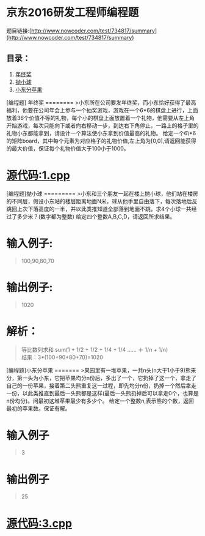 # 京东2016研发工程师编程题
题目链接:[http://www.nowcoder.com/test/734817/summary](http://www.nowcoder.com/test/734817/summary)

## 目录：
1. [年终奖](#第一题)
2. [抛小球](#第二题)
3. [小东分苹果](#第三题)

<a name = "第一题"/>
[编程题] 年终奖
========
>小东所在公司要发年终奖，而小东恰好获得了最高福利，他要在公司年会上参与一个抽奖游戏，游戏在一个6*6的棋盘上进行，上面放着36个价值不等的礼物，每个小的棋盘上面放置着一个礼物，他需要从左上角开始游戏，每次只能向下或者向右移动一步，到达右下角停止，一路上的格子里的礼物小东都能拿到，请设计一个算法使小东拿到价值最高的礼物。  
给定一个6\*6的矩阵board，其中每个元素为对应格子的礼物价值,左上角为[0,0],请返回能获得的最大价值，保证每个礼物价值大于100小于1000。

[源代码:1.cpp](1.cpp) 
====================

<a name = "第二题"/>
[编程题]抛小球
=========
>小东和三个朋友一起在楼上抛小球，他们站在楼房的不同层，假设小东站的楼层距离地面N米，球从他手里自由落下，每次落地后反跳回上次下落高度的一半，并以此类推知道全部落到地面不跳，求4个小球一共经过了多少米？(数字都为整数)   
给定四个整数A,B,C,D，请返回所求结果。     

输入例子:
=====
>100,90,80,70

输出例子:
=====
>1020

解析：
====
> 等比数列求和 sum(1 + 1/2 + 1/2 + 1/4 + 1/4 …… ＋ 1/n + 1/n)     
> 结果：3*(100+90+80+70)=1020

<a name = "第三题"/>
[编程题]小东分苹果
=======
>果园里有一堆苹果，一共n头(n大于1小于9)熊来分，第一头为小东，它把苹果均分n份后，多出了一个，它扔掉了这一个，拿走了自己的一份苹果，接着第二头熊重复这一过程，即先均分n份，扔掉一个然后拿走一份，以此类推直到最后一头熊都是这样(最后一头熊扔掉后可以拿走0个，也算是n份均分)。问最初这堆苹果最少有多少个。  
给定一个整数n,表示熊的个数，返回最初的苹果数。保证有解。

输入例子
====
>3

输出例子
====
>25

[源代码:3.cpp](3.cpp)
====================




